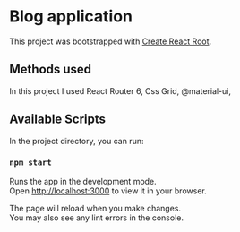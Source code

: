 # Blog application

This project was bootstrapped with [Create React Root](https://github.com/facebook/create-react-app).

## Methods used
In this project I used React Router 6, Css Grid, @material-ui, 


## Available Scripts

In the project directory, you can run:

### `npm start`

Runs the app in the development mode.\
Open [http://localhost:3000](http://localhost:3000) to view it in your browser.

The page will reload when you make changes.\
You may also see any lint errors in the console.
